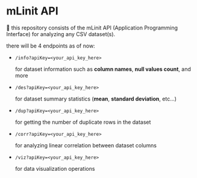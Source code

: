 # mLinit API

🚀 this repository consists of the mLinit API (Application Programming Interface) for analyzing any CSV dataset(s).

there will be 4 endpoints as of now:

- `/info?apiKey=<your_api_key_here>`

    for dataset information such as **column names**, **null values count**, and more


- `/des?apiKey=<your_api_key_here>`

    for dataset summary statistics (**mean**, **standard deviation**, etc...)


- `/dup?apiKey=<your_api_key_here>`

    for getting the number of duplicate rows in the dataset
    

- `/corr?apiKey=<your_api_key_here>`

    for analyzing linear correlation between dataset columns


- `/viz?apiKey=<your_api_key_here>`

    for data visualization operations